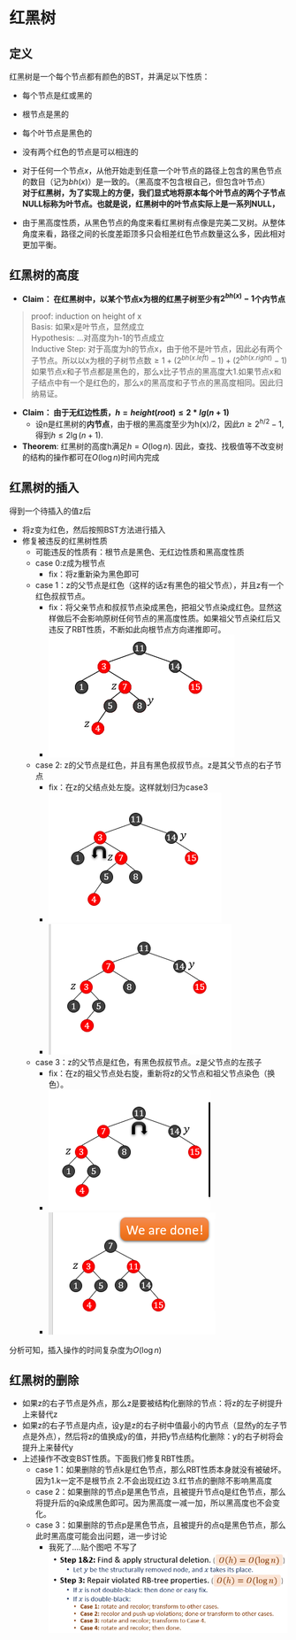 # 红黑树
## 定义
红黑树是一个每个节点都有颜色的BST，并满足以下性质：
+ 每个节点是红或黑的
+ 根节点是黑的
+ 每个叶节点是黑色的
+ 没有两个红色的节点是可以相连的
+ 对于任何一个节点$x$，从他开始走到任意一个叶节点的路径上包含的黑色节点的数目（记为$bh(x)$）是一致的。（黑高度不包含根自己，但包含叶节点）  
**对于红黑树，为了实现上的方便，我们显式地将原本每个叶节点的两个子节点NULL标称为叶节点。也就是说，红黑树中的叶节点实际上是一系列NULL，**

+ 由于黑高度性质，从黑色节点的角度来看红黑树有点像是完美二叉树。从整体角度来看，路径之间的长度差距顶多只会相差红色节点数量这么多，因此相对更加平衡。

## 红黑树的高度
+ **Claim： 在红黑树中，以某个节点x为根的红黑子树至少有$2^{bh(x)}-1$个内节点**  
> proof: induction on height of x  
> Basis: 如果x是叶节点，显然成立  
> Hypothesis: ...对高度为h-1的节点成立  
> Inductive Step: 对于高度为h的节点x，由于他不是叶节点，因此必有两个子节点。所以以x为根的子树节点数$\geq 1+(2^{bh(x.left)}-1)+(2^{bh(x.right)}-1)$  
> 如果节点x和子节点都是黑色的，那么x比子节点的黑高度大1.如果节点x和子结点中有一个是红色的，那么x的黑高度和子节点的黑高度相同。因此归纳易证。  

+ **Claim： 由于无红边性质，$h = height(root)\leq 2*lg(n+1)$**
  + 设n是红黑树的**内节点**，由于根的黑高度至少为h(x)/2，因此$n\geq 2^{h/2}-1$, 得到$h\leq 2\lg(n+1)$.
+ **Theorem**: 红黑树的高度h满足$h=O(\log n)$. 因此，查找、找极值等不改变树的结构的操作都可在$O(\log n)$时间内完成

## 红黑树的插入
得到一个待插入的值z后
+ 将z变为红色，然后按照BST方法进行插入
+ 修复被违反的红黑树性质
  + 可能违反的性质有：根节点是黑色、无红边性质和黑高度性质
  + case 0:z成为根节点
    + fix：将z重新染为黑色即可
  + case 1：z的父节点是红色（这样的话z有黑色的祖父节点），并且z有一个红色叔叔节点。
    + fix：将父亲节点和叔叔节点染成黑色，把祖父节点染成红色。显然这样做后不会影响原树任何节点的黑高度性质。如果祖父节点染红后又违反了RBT性质，不断如此向根节点方向递推即可。
    + ![](img/2019-10-23-14-05-13.png)
  + case 2: z的父节点是红色，并且有黑色叔叔节点。z是其父节点的右子节点
    + fix：在z的父结点处左旋。这样就划归为case3
    + ![](img/2019-10-23-14-05-34.png)
    + ![](img/2019-10-23-14-05-48.png)
  + case 3：z的父节点是红色，有黑色叔叔节点。z是父节点的左孩子
    + fix：在z的祖父节点处右旋，重新将z的父节点和祖父节点染色（换色）。
    + ![](img/2019-10-23-14-06-03.png)
    + ![](img/2019-10-23-14-06-12.png)

分析可知，插入操作的时间复杂度为$O(\log n)$

## 红黑树的删除
+ 如果z的右子节点是外点，那么z是要被结构化删除的节点：将z的左子树提升上来替代z
+ 如果z的右子节点是内点，设y是z的右子树中值最小的内节点（显然y的左子节点是外点），然后将z的值换成y的值，并把y节点结构化删除：y的右子树将会提升上来替代y
+ 上述操作不改变BST性质。下面我们修复RBT性质。
  + case 1：如果删除的节点k是红色节点，那么RBT性质本身就没有被破坏。因为1.k一定不是根节点 2.不会出现红边 3.红节点的删除不影响黑高度
  + case 2：如果删除的节点p是黑色节点，且被提升节点q是红色节点，那么将提升后的q染成黑色即可。因为黑高度一减一加，所以黑高度也不会变化。
  + case 3：如果删除的节点p是黑色节点，且被提升的点q是黑色节点，那么此时黑高度可能会出问题，进一步讨论
    + 我死了....贴个图吧 不写了  
      ![](img/2019-12-06-07-01-45.png)